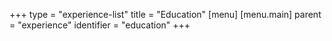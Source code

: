 +++
type = "experience-list"
title = "Education"
[menu]
  [menu.main]
    parent = "experience"
    identifier = "education"
+++
